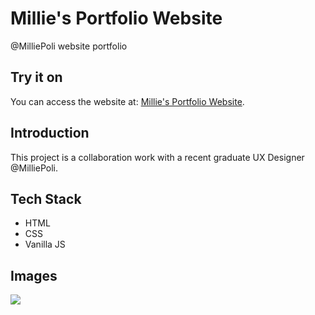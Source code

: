 # Millie's Portfolio Website
@MilliePoli website portfolio

## Try it on
You can access the website at: [Millie's Portfolio Website](https://milliepoli.netlify.app).

## Introduction
This project is a collaboration work with a recent graduate UX Designer @MilliePoli.

<!-- It was an excellent opportunity to spend more time in the back end, building the Split logic. I also made a unit test and used the TDD approach to help me find a way to solve the problem. -->

<!-- ## Project Description
If you (like many other people) are tired of making sign-in / sign-up for every site they want to use, this is the proper application for you. You just have to create a group, add the members and share the link with your friends to start splitting your expenses and keep track of who owes who. -->

<!-- ## Usage
* Name a group
* Add some inicial members
* Share the link with the **universally unique identifier** with the members
* Add the expenses you like to share
* And settle up with your friends -->

## Tech Stack
* HTML
* CSS
* Vanilla JS

## Images
<!-- ![gif](./public/gif.gif) -->
<img src="images/readme" />


